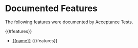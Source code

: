 # Documented Features

The following features were documented by Acceptance Tests.

{{#features}}
* [{{name}}]({{targetPath}}/{{featureFolder}}/overview)
{{/features}}
